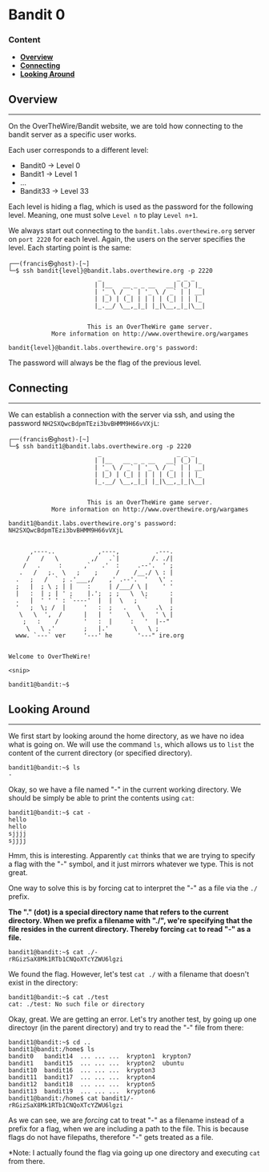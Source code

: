 # Bandit 0

### Content
- **[Overview](#Overview)**
- **[Connecting](#Connecting)**
- **[Looking Around](#Looking-Around)**


## Overview

-----------------
On the OverTheWire/Bandit website, we are told how connecting to the bandit server as a specific user works.

Each user corresponds to a different level:
- Bandit0 -> Level 0
- Bandit1 -> Level 1
- ...
- Bandit33 -> Level 33

Each level is hiding a flag, which is used as the password for the following level. Meaning, one must solve `Level n` to play `Level n+1`.

We always start out connecting to the `bandit.labs.overthewire.org` server on `port 2220` for each level.
Again, the users on the server specifies the level. Each starting point is the same:

``` commandline
┌──(francis㉿ghost)-[~]
└─$ ssh bandit{level}@bandit.labs.overthewire.org -p 2220
                         _                     _ _ _   
                        | |__   __ _ _ __   __| (_) |_ 
                        | '_ \ / _` | '_ \ / _` | | __|
                        | |_) | (_| | | | | (_| | | |_ 
                        |_.__/ \__,_|_| |_|\__,_|_|\__|
                                                       

                      This is an OverTheWire game server. 
            More information on http://www.overthewire.org/wargames

bandit{level}@bandit.labs.overthewire.org's password: 
```

The password will always be the flag of the previous level.


## Connecting

--------------

We can establish a connection with the server via ssh, and using the password `NH2SXQwcBdpmTEzi3bvBHMM9H66vVXjL`:

``` commandline
┌──(francis㉿ghost)-[~]
└─$ ssh bandit1@bandit.labs.overthewire.org -p 2220
                         _                     _ _ _   
                        | |__   __ _ _ __   __| (_) |_ 
                        | '_ \ / _` | '_ \ / _` | | __|
                        | |_) | (_| | | | | (_| | | |_ 
                        |_.__/ \__,_|_| |_|\__,_|_|\__|
                                                       

                      This is an OverTheWire game server. 
            More information on http://www.overthewire.org/wargames

bandit1@bandit.labs.overthewire.org's password: NH2SXQwcBdpmTEzi3bvBHMM9H66vVXjL


      ,----..            ,----,          .---.
     /   /   \         ,/   .`|         /. ./|
    /   .     :      ,`   .'  :     .--'.  ' ;
   .   /   ;.  \   ;    ;     /    /__./ \ : |
  .   ;   /  ` ; .'___,/    ,' .--'.  '   \' .
  ;   |  ; \ ; | |    :     | /___/ \ |    ' '
  |   :  | ; | ' ;    |.';  ; ;   \  \;      :
  .   |  ' ' ' : `----'  |  |  \   ;  `      |
  '   ;  \; /  |     '   :  ;   .   \    .\  ;
   \   \  ',  /      |   |  '    \   \   ' \ |
    ;   :    /       '   :  |     :   '  |--"
     \   \ .'        ;   |.'       \   \ ;
  www. `---` ver     '---' he       '---" ire.org


Welcome to OverTheWire!

<snip>

bandit1@bandit:~$ 
```

## Looking Around

--------------
We first start by looking around the home directory, as we have no idea what is going on. We will use the command `ls`,
which allows us to `list` the content of the current directory (or specified directory).

``` commandline
bandit1@bandit:~$ ls
-
```

Okay, so we have a file named "-" in the current working directory. We should be simply be able to print the contents
using `cat`:

``` commandline
bandit1@bandit:~$ cat -
hello
hello
sjjjj
sjjjj
```

Hmm, this is interesting. Apparently `cat` thinks that we are trying to specify a flag with the "-" symbol, and it just 
mirrors whatever we type. This is not great.

One way to solve this is by forcing cat to interpret the "-" as a file via the `./` prefix.

**The "." (dot) is a special directory name that refers to the current directory.
When we prefix a filename with "./", we're specifying that the file resides in the current directory.
Thereby forcing `cat` to read "-" as a file.**

``` commandline
bandit1@bandit:~$ cat ./-
rRGizSaX8Mk1RTb1CNQoXTcYZWU6lgzi
```

We found the flag. However, let's test `cat ./` with a filename that doesn't exist in the directory:


``` commandline
bandit1@bandit:~$ cat ./test
cat: ./test: No such file or directory
```

Okay, great. We are getting an error. Let's try another test, by going up one directoyr (in the parent directory)
and try to read the "-" file from there:


``` commandline
bandit1@bandit:~$ cd ..
bandit1@bandit:/home$ ls
bandit0   bandit14  ... ... ...  krypton1  krypton7
bandit1   bandit15  ... ... ...  krypton2  ubuntu
bandit10  bandit16  ... ... ...  krypton3
bandit11  bandit17  ... ... ...  krypton4
bandit12  bandit18  ... ... ...  krypton5
bandit13  bandit19  ... ... ...  krypton6
bandit1@bandit:/home$ cat bandit1/-
rRGizSaX8Mk1RTb1CNQoXTcYZWU6lgzi
```

As we can see, we are *forcing* cat to treat "-" as a filename instead of a prefix for a flag, when we are including a path to the file.
This is because flags do not have filepaths, therefore "-" gets treated as a file.

*Note: I actually found the flag via going up one directory and executing `cat` from there. 
